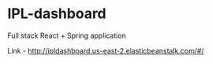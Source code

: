 # IPL-dashboard
Full stack React + Spring application

Link - http://ipldashboard.us-east-2.elasticbeanstalk.com/#/
